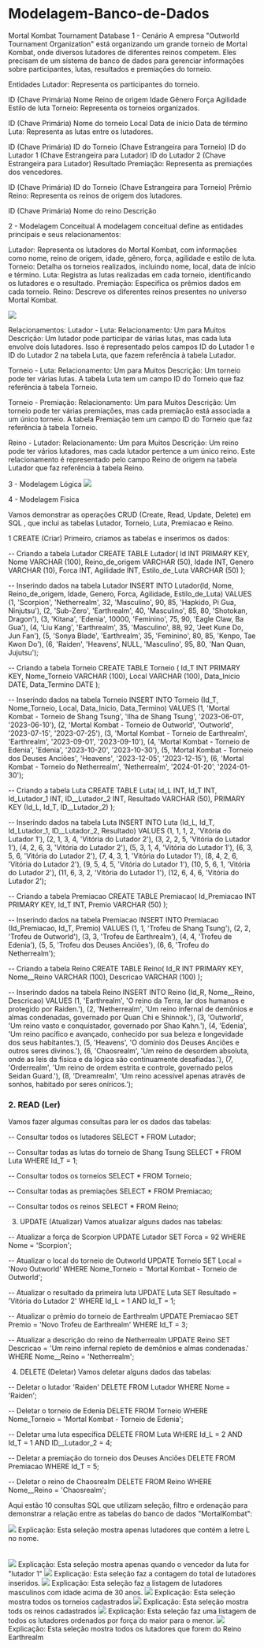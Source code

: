 # Modelagem-Banco-de-Dados

Mortal Kombat Tournament Database
1 - Cenário
A empresa "Outworld Tournament Organization" está organizando um grande torneio de Mortal Kombat, onde diversos lutadores de diferentes reinos competem. Eles precisam de um sistema de banco de dados para gerenciar informações sobre participantes, lutas, resultados e premiações do torneio.

Entidades
Lutador: Representa os participantes do torneio.

ID (Chave Primária)
Nome
Reino de origem
Idade
Gênero
Força
Agilidade
Estilo de luta
Torneio: Representa os torneios organizados.

ID (Chave Primária)
Nome do torneio
Local
Data de início
Data de término
Luta: Representa as lutas entre os lutadores.

ID (Chave Primária)
ID do Torneio (Chave Estrangeira para Torneio)
ID do Lutador 1 (Chave Estrangeira para Lutador)
ID do Lutador 2 (Chave Estrangeira para Lutador)
Resultado
Premiação: Representa as premiações dos vencedores.

ID (Chave Primária)
ID do Torneio (Chave Estrangeira para Torneio)
Prêmio
Reino: Representa os reinos de origem dos lutadores.

ID (Chave Primária)
Nome do reino
Descrição

2 - Modelagem Conceitual
A modelagem conceitual define as entidades principais e seus relacionamentos:

Lutador: Representa os lutadores do Mortal Kombat, com informações como nome, reino de origem, idade, gênero, força, agilidade e estilo de luta.
Torneio: Detalha os torneios realizados, incluindo nome, local, data de início e término.
Luta: Registra as lutas realizadas em cada torneio, identificando os lutadores e o resultado.
Premiação: Especifica os prêmios dados em cada torneio.
Reino: Descreve os diferentes reinos presentes no universo Mortal Kombat.

<img src='imagens/Conceitual_ MK.png'>

Relacionamentos:
Lutador - Luta:
Relacionamento: Um para Muitos 
Descrição: Um lutador pode participar de várias lutas, mas cada luta envolve dois lutadores. Isso é representado pelos campos ID do Lutador 1 e ID do Lutador 2 na tabela Luta, que fazem referência à tabela Lutador.

Torneio - Luta:
Relacionamento: Um para Muitos 
Descrição: Um torneio pode ter várias lutas. A tabela Luta tem um campo ID do Torneio que faz referência à tabela Torneio.

Torneio - Premiação:
Relacionamento: Um para Muitos 
Descrição: Um torneio pode ter várias premiações, mas cada premiação está associada a um único torneio. A tabela Premiação tem um campo ID do Torneio que faz referência à tabela Torneio.

Reino - Lutador:
Relacionamento: Um para Muitos 
Descrição: Um reino pode ter vários lutadores, mas cada lutador pertence a um único reino. Este relacionamento é representado pelo campo Reino de origem na tabela Lutador que faz referência à tabela Reino.

3 - Modelagem Lógica 
<img src='imagens/LOGICO MK.PNG'>

4 - Modelagem Fisica

Vamos demonstrar as operações CRUD (Create, Read, Update, Delete) em SQL , que inclui as tabelas Lutador, Torneio, Luta, Premiacao e Reino.

1 CREATE (Criar)
Primeiro, criamos as tabelas e inserimos os dados:

-- Criando a tabela Lutador
CREATE TABLE Lutador(
    Id INT PRIMARY KEY,
    Nome VARCHAR (100),
    Reino_de_origem VARCHAR (50),
    Idade INT,
    Genero VARCHAR (10),
    Forca INT,
    Agilidade INT,
    Estilo_de_Luta VARCHAR (50)
);

-- Inserindo dados na tabela Lutador
INSERT INTO Lutador(Id, Nome, Reino_de_origem, Idade, Genero, Forca, Agilidade, Estilo_de_Luta) VALUES
(1, 'Scorpion', 'Netherrealm', 32, 'Masculino', 90, 85, 'Hapkido, Pi Gua, Ninjutsu'),
(2, 'Sub-Zero', 'Earthrealm', 40, 'Masculino', 85, 80, 'Shotokan, Dragon'),
(3, 'Kitana', 'Edenia', 10000, 'Feminino', 75, 90, 'Eagle Claw, Ba Gua'),
(4, 'Liu Kang', 'Earthrealm', 35, 'Masculino', 88, 92, 'Jeet Kune Do, Jun Fan'),
(5, 'Sonya Blade', 'Earthrealm', 35, 'Feminino', 80, 85, 'Kenpo, Tae Kwon Do'),
(6, 'Raiden', 'Heavens', NULL, 'Masculino', 95, 80, 'Nan Quan, Jujutsu');

-- Criando a tabela Torneio
CREATE TABLE Torneio (
    Id_T INT PRIMARY KEY,
    Nome_Torneio VARCHAR (100),
    Local VARCHAR (100),
    Data_Inicio DATE,
    Data_Termino DATE
);

-- Inserindo dados na tabela Torneio
INSERT INTO Torneio (Id_T, Nome_Torneio, Local, Data_Inicio, Data_Termino) VALUES
(1, 'Mortal Kombat - Torneio de Shang Tsung', 'Ilha de Shang Tsung', '2023-06-01', '2023-06-10'),
(2, 'Mortal Kombat - Torneio de Outworld', 'Outworld', '2023-07-15', '2023-07-25'),
(3, 'Mortal Kombat - Torneio de Earthrealm', 'Earthrealm', '2023-09-01', '2023-09-10'),
(4, 'Mortal Kombat - Torneio de Edenia', 'Edenia', '2023-10-20', '2023-10-30'),
(5, 'Mortal Kombat - Torneio dos Deuses Anciões', 'Heavens', '2023-12-05', '2023-12-15'),
(6, 'Mortal Kombat - Torneio do Netherrealm', 'Netherrealm', '2024-01-20', '2024-01-30');

-- Criando a tabela Luta
CREATE TABLE Luta(
    Id_L INT,
    Id_T INT,
    Id_Lutador_1 INT,
    ID__Lutador_2 INT,
    Resultado VARCHAR (50),
    PRIMARY KEY (Id_L, Id_T, ID__Lutador_2)
);

-- Inserindo dados na tabela Luta
INSERT INTO Luta (Id_L, Id_T, Id_Lutador_1, ID__Lutador_2, Resultado) VALUES
(1, 1, 1, 2, 'Vitória do Lutador 1'),
(2, 1, 3, 4, 'Vitória do Lutador 2'),
(3, 2, 2, 5, 'Vitória do Lutador 1'),
(4, 2, 6, 3, 'Vitória do Lutador 2'),
(5, 3, 1, 4, 'Vitória do Lutador 1'),
(6, 3, 5, 6, 'Vitória do Lutador 2'),
(7, 4, 3, 1, 'Vitória do Lutador 1'),
(8, 4, 2, 6, 'Vitória do Lutador 2'),
(9, 5, 4, 5, 'Vitória do Lutador 1'),
(10, 5, 6, 1, 'Vitória do Lutador 2'),
(11, 6, 3, 2, 'Vitória do Lutador 1'),
(12, 6, 4, 6, 'Vitória do Lutador 2');

-- Criando a tabela Premiacao
CREATE TABLE Premiacao(
    Id_Premiacao INT PRIMARY KEY,
    Id_T INT,
    Premio VARCHAR (50)
);

-- Inserindo dados na tabela Premiacao
INSERT INTO Premiacao (Id_Premiacao, Id_T, Premio) VALUES
(1, 1, 'Trofeu de Shang Tsung'),
(2, 2, 'Trofeu de Outworld'),
(3, 3, 'Trofeu de Earthrealm'),
(4, 4, 'Trofeu de Edenia'),
(5, 5, 'Trofeu dos Deuses Anciões'),
(6, 6, 'Trofeu do Netherrealm');

-- Criando a tabela Reino
CREATE TABLE Reino(
    Id_R INT PRIMARY KEY,
    Nome__Reino VARCHAR (100),
    Descricao VARCHAR (100)
);

-- Inserindo dados na tabela Reino
INSERT INTO Reino (Id_R, Nome__Reino, Descricao) VALUES
(1, 'Earthrealm', 'O reino da Terra, lar dos humanos e protegido por Raiden.'),
(2, 'Netherrealm', 'Um reino infernal de demônios e almas condenadas, governado por Quan Chi e Shinnok.'),
(3, 'Outworld', 'Um reino vasto e conquistador, governado por Shao Kahn.'),
(4, 'Edenia', 'Um reino pacífico e avançado, conhecido por sua beleza e longevidade dos seus habitantes.'),
(5, 'Heavens', 'O domínio dos Deuses Anciões e outros seres divinos.'),
(6, 'Chaosrealm', 'Um reino de desordem absoluta, onde as leis da física e da lógica são continuamente desafiadas.'),
(7, 'Orderrealm', 'Um reino de ordem estrita e controle, governado pelos Seidan Guard.'),
(8, 'Dreamrealm', 'Um reino acessível apenas através de sonhos, habitado por seres oníricos.');

### 2. READ (Ler)
Vamos fazer algumas consultas para ler os dados das tabelas:

-- Consultar todos os lutadores
SELECT * FROM Lutador;

-- Consultar todas as lutas do torneio de Shang Tsung
SELECT * FROM Luta WHERE Id_T = 1;

-- Consultar todos os torneios
SELECT * FROM Torneio;

-- Consultar todas as premiações
SELECT * FROM Premiacao;

-- Consultar todos os reinos
SELECT * FROM Reino;

3. UPDATE (Atualizar)
Vamos atualizar alguns dados nas tabelas:

-- Atualizar a força de Scorpion
UPDATE Lutador
SET Forca = 92
WHERE Nome = 'Scorpion';

-- Atualizar o local do torneio de Outworld
UPDATE Torneio
SET Local = 'Novo Outworld'
WHERE Nome_Torneio = 'Mortal Kombat - Torneio de Outworld';

-- Atualizar o resultado da primeira luta
UPDATE Luta
SET Resultado = 'Vitória do Lutador 2'
WHERE Id_L = 1 AND Id_T = 1;

-- Atualizar o prêmio do torneio de Earthrealm
UPDATE Premiacao
SET Premio = 'Novo Trofeu de Earthrealm'
WHERE Id_T = 3;

-- Atualizar a descrição do reino de Netherrealm
UPDATE Reino
SET Descricao = 'Um reino infernal repleto de demônios e almas condenadas.'
WHERE Nome__Reino = 'Netherrealm';

4. DELETE (Deletar)
Vamos deletar alguns dados das tabelas:

-- Deletar o lutador 'Raiden'
DELETE FROM Lutador
WHERE Nome = 'Raiden';

-- Deletar o torneio de Edenia
DELETE FROM Torneio
WHERE Nome_Torneio = 'Mortal Kombat - Torneio de Edenia';

-- Deletar uma luta específica
DELETE FROM Luta
WHERE Id_L = 2 AND Id_T = 1 AND ID__Lutador_2 = 4;

-- Deletar a premiação do torneio dos Deuses Anciões
DELETE FROM Premiacao
WHERE Id_T = 5;

-- Deletar o reino de Chaosrealm
DELETE FROM Reino
WHERE Nome__Reino = 'Chaosrealm';


Aqui estão 10 consultas SQL que utilizam seleção, filtro e ordenação para demonstrar a relação entre as tabelas do banco de dados "MortalKombat":

<img src='imagens/seleção apenas lutadores com letra L no nome.PNG'>
Explicação: Esta seleção mostra apenas lutadores que contém a letre L no nome.
<br> <br> <br>




<img src='imagens/selecionado apenas onde o vencedor for o lutador 1.PNG'>
Explicação: Esta seleção mostra apenas quando o vencedor da luta for "lutador 1"

<img src='imagens/seleção contagem de lutarores.PNG'>
Explicação: Esta seleção faz a contagem do total de lutadores inseridos.

<img src='imagens/seleção de lutadores masculino com idade acima de 30.PNG'>
Explicação: Esta seleção faz a listagem de lutadores masculinos com idade acima de 30 anos.

<img src='imagens/seleção de torneio.PNG'>
Explicação: Esta seleção mostra todos os torneios cadastrados

<img src='imagens/seleção dos reinos.PNG'>
Explicação: Esta seleção mostra tods os reinos cadastrados

<img src='imagens/seleção lutadores por força do maior para o menor.PNG'>
Explicação: Esta seleção faz uma listagem de todos os lutadores ordenados por força do maior para o menor.

<img src='imagens/seleção lutadores que forem do reino Earthrealm.PNG'>
Explicação: Esta seleção mostra todos os lutadores que forem do Reino Earthrealm
